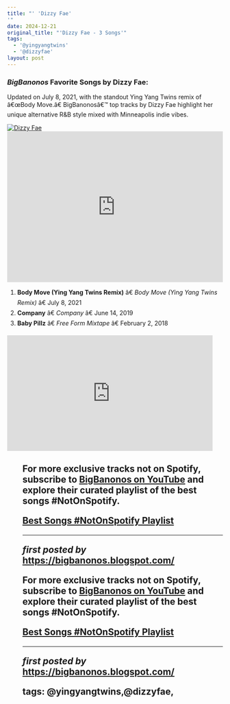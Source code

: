 ```yaml
---
title: "' 'Dizzy Fae'
'"
date: 2024-12-21
original_title: "'Dizzy Fae - 3 Songs'"
tags:
  - '@yingyangtwins'
  - '@dizzyfae'
layout: post
---
```

<h3><em>BigBanonos</em> Favorite Songs by Dizzy Fae:</h3> <p>Updated on July 8, 2021, with the standout Ying Yang Twins remix of â€œBody Move.â€ BigBanonosâ€™ top tracks by Dizzy Fae highlight her unique alternative R&B style mixed with Minneapolis indie vibes.</p> <!--Image-->
<div class="separator"> <a href="https://www.billboard.com/wp-content/uploads/media/dizzy-fae-bb-pride-2019-u-billboard-fea-1500.jpg" > <img alt="Dizzy Fae" src="https://www.billboard.com/wp-content/uploads/media/dizzy-fae-bb-pride-2019-u-billboard-fea-1500.jpg" /> </a>
</div> <!--Spotify Playlist Embed-->
<iframe allow="autoplay; clipboard-write; encrypted-media; fullscreen; picture-in-picture" allowfullscreen="" frameborder="0" height="352" loading="lazy" src="https://open.spotify.com/embed/playlist/0T7YQ5KXQfE2J8UREC2cD6?utm_source=generator" width="100%"></iframe> <!--Song Listings-->
<ol> <li><strong>Body Move (Ying Yang Twins Remix)</strong> â€ <em>Body Move (Ying Yang Twins Remix)</em> â€ July 8, 2021</li> <li><strong>Company</strong> â€ <em>Company</em> â€ June 14, 2019</li> <li><strong>Baby Pillz</strong> â€ <em>Free Form Mixtape</em> â€ February 2, 2018</li>
</ol> <!--Subscribe and Playlist Links-->
<div> <iframe frameborder="0" height="270" src="https://youtube.com/embed/zTxoHWBT_SQ" width="480"></iframe></div><h2><ol> <p>For more exclusive tracks not on Spotify, subscribe to <a href="https://www.youtube.com/@BigBanonos" target="_blank">BigBanonos on YouTube</a> and explore their curated playlist of the best songs <strong>#NotOnSpotify</strong>.</p> <p><a href="https://www.youtube.com/playlist?list=PLtuNtuTatqI0kFahUCbtbfenC_ET5O_tr" target="_blank">Best Songs #NotOnSpotify Playlist</a></p></div> <hr /> <p><em>first posted by</em> <a href="https://bigbanonos.blogspot.com/" rel="noopener" target="_new">https://bigbanonos.blogspot.com/</a></p>


<!--Subscribe and Playlist Links-->
<div>
    <p>For more exclusive tracks not on Spotify, subscribe to <a href="https://www.youtube.com/@BigBanonos" target="_blank">BigBanonos on YouTube</a> and explore their curated playlist of the best songs <strong>#NotOnSpotify</strong>.</p>
    <p><a href="https://www.youtube.com/playlist?list=PLtuNtuTatqI0kFahUCbtbfenC_ET5O_tr" target="_blank">Best Songs #NotOnSpotify Playlist<br /></a></p></div>

<hr />

<p><em>first posted by</em> <a href="https://bigbanonos.blogspot.com/" rel="noopener" target="_new">https://bigbanonos.blogspot.com/</a></p>

<p>tags: @yingyangtwins,@dizzyfae,</p>
